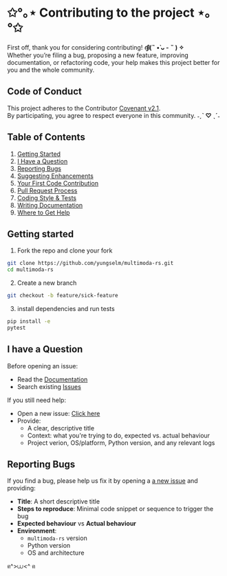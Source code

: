 #  ✩°｡⋆ Contributing to the project ⋆｡°✩

First off, thank you for considering contributing! **ദ്ദി(˵ •̀ ᴗ - ˵ ) ✧**  
Whether you’re filing a bug, proposing a new feature, improving documentation, or refactoring code, your help makes this project better for you and the whole community.

## Code of Conduct
This project adheres to the Contributor [Covenant v2.1](https://www.contributor-covenant.org/version/2/1/code_of_conduct/).  
By participating, you agree to respect everyone in this community. **˗ˏˋ ♡ ˎˊ˗**

## Table of Contents

1. [Getting Started](#getting-started)  
2. [I Have a Question](#i-have-a-question)  
3. [Reporting Bugs](#reporting-bugs)  
4. [Suggesting Enhancements](#suggesting-enhancements)  
5. [Your First Code Contribution](#your-first-code-contribution)  
6. [Pull Request Process](#pull-request-process)  
7. [Coding Style & Tests](#coding-style--tests)  
8. [Writing Documentation](#writing-documentation)  
9. [Where to Get Help](#where-to-get-help)

## Getting started
1. Fork the repo and clone your fork
```bash
git clone https://github.com/yungselm/multimoda-rs.git
cd multimoda-rs
```
2. Create a new branch
```bash
git checkout -b feature/sick-feature
```
3. install dependencies and run tests
```bash
pip install -e
pytest
```
## I have a Question 
Before opening an issue:
- Read the [Documentation](https://multimoda-rs.readthedocs.io/en/latest/index.html)
- Search existing [Issues](https://github.com/yungselm/multimoda-rs/issues?q=is%3Aissue) 

If you still need help:
- Open a new issue: [Click here](https://github.com/yungselm/multimoda-rs/issues/new/choose)
- Provide:
    - A clear, descriptive title
    - Context: what you're trying to do, expected vs. actual behaviour
    - Project verion, OS/platform, Python version, and any relevant logs

## Reporting Bugs
If you find a bug, please help us fix it by opening a [a new issue](https://github.com/yungselm/multimoda-rs/issues/new/choose) and providing:
- **Title**: A short descriptive title
- **Steps to reproduce**: Minimal code snippet or sequence to trigger the bug
- **Expected behaviour** vs **Actual behaviour**
- **Environment**:
    - `multimoda-rs` version
    - Python version
    - OS and architecture

ฅ^>⩊<^ ฅ
